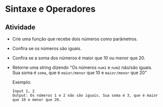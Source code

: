 # Sintaxe e Operadores

## Atividade

* Crie uma função que recebe dois números como parâmetros.

* Confira se os números são iguais.

* Confira se a soma dos números é maior que 10 ou menor que 20.

* Retorne uma string dizendo "Os números `num1` e `num2` não/são iguais. Sua soma é `soma`, que é `maior/menor` que 10 e `maior/menor` que 20"

  Exemplo:

  ```
  Input 1, 2
  Output: Os números 1 e 2 não são iguais. Sua soma é 3, que é maior que 10 e menor que 20.
  ```

  

  



